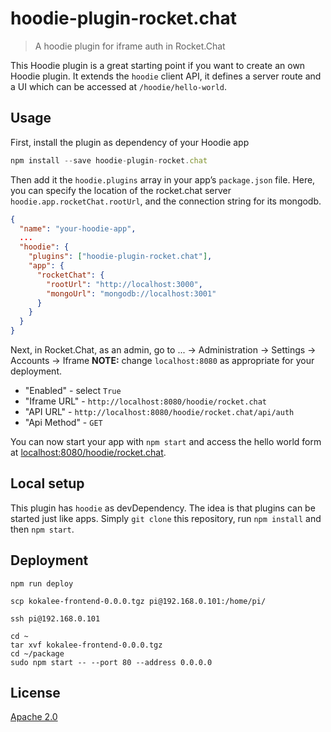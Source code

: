 # hoodie-plugin-rocket.chat

> A hoodie plugin for iframe auth in Rocket.Chat

This Hoodie plugin is a great starting point if you want to create an own Hoodie
plugin. It extends the `hoodie` client API, it defines a server route and a UI
which can be accessed at `/hoodie/hello-world`.

## Usage

First, install the plugin as dependency of your Hoodie app

```js
npm install --save hoodie-plugin-rocket.chat
```

Then add it the `hoodie.plugins` array in your app’s `package.json` file.
Here, you can specify the location of the rocket.chat server
`hoodie.app.rocketChat.rootUrl`, and the connection string for its mongodb.

```json
{
  "name": "your-hoodie-app",
  ...
  "hoodie": {
    "plugins": ["hoodie-plugin-rocket.chat"],
    "app": {
      "rocketChat": {
        "rootUrl": "http://localhost:3000",
        "mongoUrl": "mongodb://localhost:3001"
      }
    }
  }
}
```

Next, in Rocket.Chat, as an admin, go to ... -> Administration -> Settings -> Accounts -> Iframe
**NOTE:** change `localhost:8080` as appropriate for your deployment.

* "Enabled" - select `True`
* "Iframe URL" - `http://localhost:8080/hoodie/rocket.chat`
* "API URL" - `http://localhost:8080/hoodie/rocket.chat/api/auth`
* "Api Method" - `GET`

You can now start your app with `npm start` and access the hello world form
at [localhost:8080/hoodie/rocket.chat](http://localhost:8080/hoodie/rocket.chat).

## Local setup

This plugin has `hoodie` as devDependency. The idea is that plugins can be
started just like apps. Simply `git clone` this repository, run `npm install`
and then `npm start`.

## Deployment

`npm run deploy`

`scp kokalee-frontend-0.0.0.tgz pi@192.168.0.101:/home/pi/`

`ssh pi@192.168.0.101`

```
cd ~
tar xvf kokalee-frontend-0.0.0.tgz
cd ~/package
sudo npm start -- --port 80 --address 0.0.0.0
```


## License

[Apache 2.0](LICENSE)
